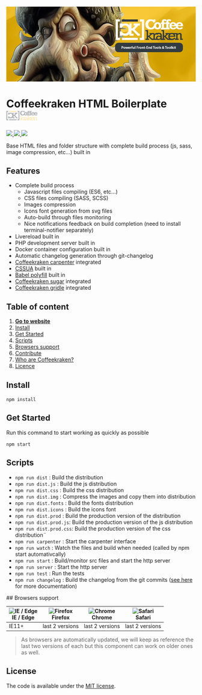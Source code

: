 ![Coffeekraken HTML Boilerplate](.resources/doc-header.jpg)

# Coffeekraken HTML Boilerplate <img src=".resources/coffeekraken-logo.jpg" height="25px" />

<p>
	<a href="https://travis-ci.org/coffeekraken/html-boilerplate">
		<img src="https://img.shields.io/travis/coffeekraken/html-boilerplate.svg?style=flat-square" />
	</a>
	<!-- <a href="https://www.npmjs.com/package/{package-name}">
		<img src="https://img.shields.io/npm/v/{package-name}.svg?style=flat-square" />
	</a> -->
	<!-- <a href="https://github.com/coffeekraken/html-boilerplate/blob/master/LICENSE.txt">
		<img src="https://img.shields.io/npm/l/{package-name}.svg?style=flat-square" />
	</a> -->
	<!-- <a href="https://github.com/coffeekraken/html-boilerplate">
		<img src="https://img.shields.io/npm/dt/{package-name}.svg?style=flat-square" />
	</a>
	<a href="https://github.com/coffeekraken/html-boilerplate">
		<img src="https://img.shields.io/github/forks/coffeekraken/html-boilerplate.svg?style=social&label=Fork&style=flat-square" />
	</a>
	<a href="https://github.com/coffeekraken/html-boilerplate">
		<img src="https://img.shields.io/github/stars/coffeekraken/html-boilerplate.svg?style=social&label=Star&style=flat-square" />
	</a>-->
	<a href="https://twitter.com/coffeekrakenio">
		<img src="https://img.shields.io/twitter/url/http/coffeekrakenio.svg?style=social&style=flat-square" />
	</a>
	<a href="https://coffeekraken.io">
		<img src="https://img.shields.io/twitter/url/http/shields.io.svg?style=flat-square&label=https://coffeekraken.io&colorB=f2bc2b&style=flat-square" />
	</a>
</p>

Base HTML files and folder structure with complete build process (js, sass, image compression, etc...) built in

## Features

- Complete build process
	- Javascript files compiling (ES6, etc...)
	- CSS files compiling (SASS, SCSS)
	- Images compression
	- Icons font generation from svg files
	- Auto-build through files monitoring
	- Nice notifications feedback on build completion (need to install terminal-notifier separately)
- Livereload built in
- PHP development server built in
- Docker container configuration built in
- Automatic changelog generation through git-changelog
- [Coffeekraken carpenter](https://github.com/coffeekraken/carpenter) integrated
- [CSSUA](http://cssuseragent.org/) built in
- [Babel polyfill](https://www.npmjs.com/package/babel-polyfill) built in
- [Coffeekraken sugar](https://github.com/coffeekraken/sugar) integrated
- [Coffeekraken gridle](https://github.com/coffeekraken/gridle) integrated

## Table of content

1. **[Go to website](https://coffeekraken.io)**
2. [Install](#readme-install)
3. [Get Started](#readme-get-started)
4. [Scripts](#readme-scripts)
5. [Browsers support](#readme-browsers-support)
6. [Contribute](https://github.com/Coffeekraken/coffeekraken/blob/master/contribute.md)
7. [Who are Coffeekraken?](https://github.com/Coffeekraken/coffeekraken/blob/master/who-are-we.md)
8. [Licence](#readme-license)

<a name="readme-install"></a>
## Install

```
npm install
```

<a name="readme-get-started"></a>
## Get Started

Run this command to start working as quickly as possible

```
npm start
```

<a name="readme-scripts"></a>
## Scripts

- ```npm run dist``` : Build the distribution
- ```npm run dist.js``` : Build the js distribution
- ```npm run dist.css``` : Build the css distribution
- ```npm run dist.img``` : Compress the images and copy them into distribution
- ```npm run dist.fonts``` : Build the fonts distribution
- ```npm run dist.icons``` : Build the icons font
- ```npm run dist.prod``` : Build the production version of the distribution
- ```npm run dist.prod.js```: Build the production version of the js distribution
- ```npm run dist.prod.css```: Build the production version of the css distribution¨
- ```npm run carpenter``` : Start the carpenter interface
- ```npm run watch``` : Watch the files and build when needed (called by npm start automativcally)
- ```npm run start``` : Build/monitor src files and start the http server
- ```npm run server``` : Start the http server
- ```npm run test``` : Run the tests
- ```npm run changelog``` : Build the changelog from the git commits ([see here](https://www.npmjs.com/package/git-changelog) for more documentation) 

<a name="readme-browsers-support"></a>
## Browsers support

| <img src="https://raw.githubusercontent.com/godban/browsers-support-badges/master/src/images/edge.png" alt="IE / Edge" width="16px" height="16px" /></br>IE / Edge | <img src="https://raw.githubusercontent.com/godban/browsers-support-badges/master/src/images/firefox.png" alt="Firefox" width="16px" height="16px" /></br>Firefox | <img src="https://raw.githubusercontent.com/godban/browsers-support-badges/master/src/images/chrome.png" alt="Chrome" width="16px" height="16px" /></br>Chrome | <img src="https://raw.githubusercontent.com/godban/browsers-support-badges/master/src/images/safari.png" alt="Safari" width="16px" height="16px" /></br>Safari |
| --------- | --------- | --------- | --------- |
| IE11+ | last 2 versions| last 2 versions| last 2 versions

> As browsers are automatically updated, we will keep as reference the last two versions of each but this component can work on older ones as well.

<a name="readme-license"></a>
## License

The code is available under the [MIT license](LICENSE.txt).
